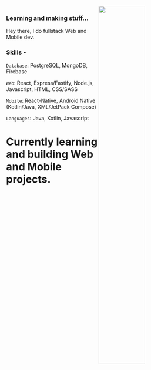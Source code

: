 <img align="right" width="50%" src="https://user-images.githubusercontent.com/77446233/180055999-15f642f5-a088-40df-b3be-961fd8d518c5.gif](https://i.pinimg.com/originals/46/72/4b/46724b510e8e850832aab60e15814cef.gif">



### Learning and making stuff...
Hey there, 
I do fullstack Web and Mobile dev. 

### Skills - 
`Database`: PostgreSQL, MongoDB, Firebase

`Web`: React, Express/Fastify, Node.js, Javascript, HTML, CSS/SASS

`Mobile`: React-Native, Android Native (Kotlin/Java, XML/JetPack Compose)

`Languages`: Java, Kotlin, Javascript


# Currently learning and building Web and Mobile projects.

<!--
**Anatame/Anatame** is a ✨ _special_ ✨ repository because its `README.md` (this file) appears on your GitHub profile.

Here are some ideas to get you started:

- 🔭 I’m currently working on ...
- 🌱 I’m currently learning ...
- 👯 I’m looking to collaborate on ...
- 🤔 I’m looking for help with ...
- 💬 Ask me about ...
- 📫 How to reach me: ...
- 😄 Pronouns: ...
- ⚡ Fun fact: ...
-->

